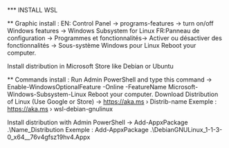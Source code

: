 *** INSTALL WSL

** Graphic install : 
EN: Control Panel -> programs-features -> turn on/off Windows features -> Windows Subsystem for Linux 
FR:Panneau de configuration -> Programmes et fonctionnalités-> Activer ou désactiver des fonctionnalités -> Sous-système Windows pour Linux
Reboot your computer.

Install distribution in Microsoft Store like Debian or Ubuntu


** Commands install : 
Run Admin PowerShell and type this command -> Enable-WindowsOptionalFeature -Online -FeatureName Microsoft-Windows-Subsystem-Linux
Reboot your computer.
Download Distribution of Linux (Use Google or Store) -> https://aka.ms › Distrib-name Exemple : https://aka.ms › wsl-debian-gnulinux

Install distribution with Admin PowerShell -> Add-AppxPackage .\Name_Distribution Exemple : Add-AppxPackage .\DebianGNULinux_1-1-3-0_x64__76v4gfsz19hv4.Appx



